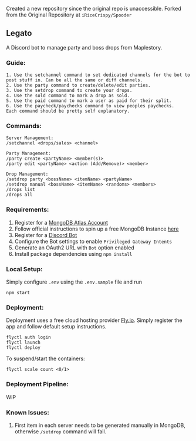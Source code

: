 Created a new repository since the original repo is unaccessible.
Forked from the Original Repository at `iRiceCrispy/Spooder`

## Legato
A Discord bot to manage party and boss drops from Maplestory.

### Guide:
```
1. Use the setchannel command to set dedicated channels for the bot to post stuff in. Can be all the same or diff channels.
2. Use the party command to create/delete/edit parties.
3. Use the setdrop command to create your drops.
4. Use the sold command to mark a drop as sold.
5. Use the paid command to mark a user as paid for their split.
6. Use the paycheck/paychecks command to view peoples paychecks.
Each command should be pretty self explanatory.
```

### Commands:
```
Server Management:
/setchannel <drops/sales> <channel>

Party Management:
/party create <partyName> <member(s)>
/party edit <partyName> <action (Add/Remove)> <member>

Drop Management:
/setdrop party <bossName> <itemName> <partyName> 
/setdrop manual <bossName> <itemName> <randoms> <members>
/drops list
/drops all
```

### Requirements:
1. Register for a [MongoDB Atlas Account](https://www.mongodb.com/cloud/atlas/register)
2. Follow official instructions to spin up a free MongoDB Instance [here](https://www.mongodb.com/basics/mongodb-atlas-tutorial)
3. Register for a [Discord Bot]()
4. Configure the Bot settings to enable `Privileged Gateway Intents`
5. Generate an OAuth2 URL with `Bot` option enabled
6. Install package dependencies using `npm install`

### Local Setup:
Simply configure `.env` using the `.env.sample` file and run
```
npm start
```

### Deployment:
Deployment uses a free cloud hosting provider [Fly.io](https://fly.io). Simply register the app and follow default setup instructions.
```
flyctl auth login
flyctl launch
flyctl deploy
```
To suspend/start the containers:
```
flyctl scale count <0/1>
```

### Deployment Pipeline:
WIP

### Known Issues:
1. First item in each server needs to be generated manually in MongoDB, otherwise `/setdrop` command will fail.